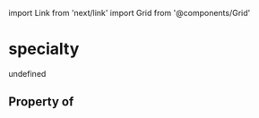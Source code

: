 import Link from 'next/link'
import Grid from '@components/Grid'

# specialty

undefined

## Property of



